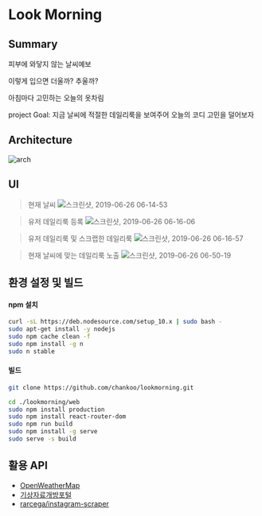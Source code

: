 # Look Morning

## Summary
피부에 와닿지 않는 날씨예보

이렇게 입으면 더울까? 추울까?

아침마다 고민하는 오늘의 옷차림

project Goal: 지금 날씨에 적절한 데일리룩을 보여주어 오늘의 코디 고민을 덜어보자


## Architecture
![arch](https://user-images.githubusercontent.com/38183218/60137151-0d6a0b00-97e1-11e9-836a-56c2721b025b.png)


## UI
> 현재 날씨
> ![스크린샷, 2019-06-26 06-14-53](https://user-images.githubusercontent.com/38183218/60135047-d47b6780-97db-11e9-8b32-475f32b7c39a.png)

> 유저 데일리룩 등록
>![스크린샷, 2019-06-26 06-16-06](https://user-images.githubusercontent.com/38183218/60135048-d513fe00-97db-11e9-804d-1da1968e1675.png)

> 유저 데일리룩 및 스크랩한 데일리룩
> ![스크린샷, 2019-06-26 06-16-57](https://user-images.githubusercontent.com/38183218/60135049-d513fe00-97db-11e9-98f5-834eb87cd532.png)

> 현재 날씨에 맞는 데일리룩 노출
> ![스크린샷, 2019-06-26 06-50-19](https://user-images.githubusercontent.com/38183218/60136286-b9f6bd80-97de-11e9-994c-6362ad4ef33d.png)


## 환경 설정 및 빌드

#### npm 설치

```bash
curl -sL https://deb.nodesource.com/setup_10.x | sudo bash -
sudo apt-get install -y nodejs
sudo npm cache clean -f
sudo npm install -g n
sudo n stable

```

#### 빌드
```bash
git clone https://github.com/chankoo/lookmorning.git

cd ./lookmorning/web
sudo npm install production
sudo npm install react-router-dom
sudo npm run build
sudo npm install -g serve
sudo serve -s build

```


## 활용 API

- [OpenWeatherMap](https://openweathermap.org/api)
- [기상자료개방포털](https://data.kma.go.kr/data/grnd/selectAsosRltmList.do?pgmNo=36)
- [rarcega/instagram-scraper](https://github.com/rarcega/instagram-scraper)
